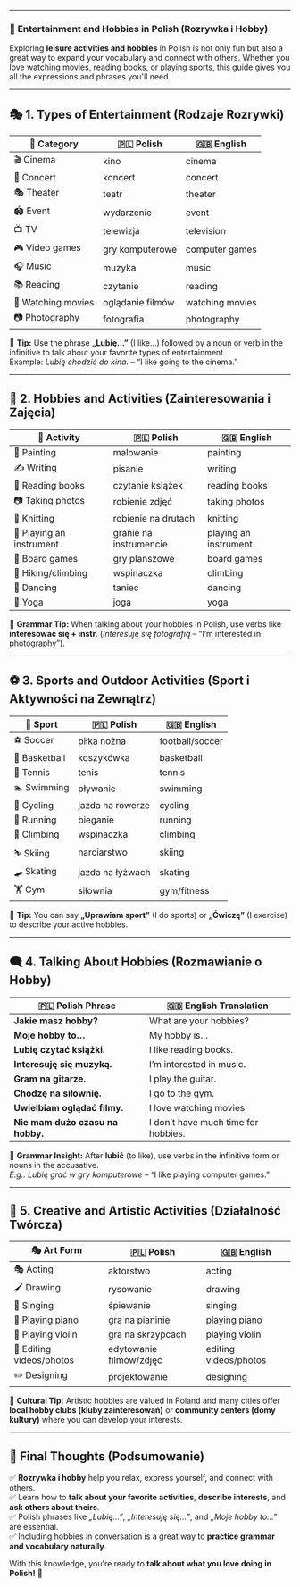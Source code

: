 
---
### 📌 **Entertainment and Hobbies in Polish (Rozrywka i Hobby)**

Exploring **leisure activities and hobbies** in Polish is not only fun but also a great way to expand your vocabulary and connect with others. Whether you love watching movies, reading books, or playing sports, this guide gives you all the expressions and phrases you'll need.

---

## 🎭 **1. Types of Entertainment (Rodzaje Rozrywki)**

|🎉 **Category**|🇵🇱 **Polish**|🇬🇧 **English**|
|---|---|---|
|🎬 Cinema|kino|cinema|
|🎤 Concert|koncert|concert|
|🎭 Theater|teatr|theater|
|🏟 Event|wydarzenie|event|
|📺 TV|telewizja|television|
|🎮 Video games|gry komputerowe|computer games|
|🎧 Music|muzyka|music|
|📚 Reading|czytanie|reading|
|🍿 Watching movies|oglądanie filmów|watching movies|
|📷 Photography|fotografia|photography|

📌 **Tip:** Use the phrase **„Lubię…”** (I like…) followed by a noun or verb in the infinitive to talk about your favorite types of entertainment.  
Example: _Lubię chodzić do kina._ – “I like going to the cinema.”

---

## 🧩 **2. Hobbies and Activities (Zainteresowania i Zajęcia)**

|🧠 **Activity**|🇵🇱 **Polish**|🇬🇧 **English**|
|---|---|---|
|🎨 Painting|malowanie|painting|
|✍️ Writing|pisanie|writing|
|📖 Reading books|czytanie książek|reading books|
|📷 Taking photos|robienie zdjęć|taking photos|
|🧶 Knitting|robienie na drutach|knitting|
|🎼 Playing an instrument|granie na instrumencie|playing an instrument|
|🎲 Board games|gry planszowe|board games|
|🧗 Hiking/climbing|wspinaczka|climbing|
|💃 Dancing|taniec|dancing|
|🧘 Yoga|joga|yoga|

📌 **Grammar Tip:** When talking about your hobbies in Polish, use verbs like **interesować się + instr.** (_Interesuję się fotografią_ – “I’m interested in photography”).

---

## ⚽ **3. Sports and Outdoor Activities (Sport i Aktywności na Zewnątrz)**

|🏅 **Sport**|🇵🇱 **Polish**|🇬🇧 **English**|
|---|---|---|
|⚽ Soccer|piłka nożna|football/soccer|
|🏀 Basketball|koszykówka|basketball|
|🎾 Tennis|tenis|tennis|
|🏊 Swimming|pływanie|swimming|
|🚴 Cycling|jazda na rowerze|cycling|
|🏃 Running|bieganie|running|
|🧗 Climbing|wspinaczka|climbing|
|⛷ Skiing|narciarstwo|skiing|
|🛹 Skating|jazda na łyżwach|skating|
|🏋️ Gym|siłownia|gym/fitness|

📌 **Tip:** You can say **„Uprawiam sport”** (I do sports) or **„Ćwiczę”** (I exercise) to describe your active hobbies.

---

## 🗨️ **4. Talking About Hobbies (Rozmawianie o Hobby)**

|🇵🇱 **Polish Phrase**|🇬🇧 **English Translation**|
|---|---|
|**Jakie masz hobby?**|What are your hobbies?|
|**Moje hobby to…**|My hobby is…|
|**Lubię czytać książki.**|I like reading books.|
|**Interesuję się muzyką.**|I’m interested in music.|
|**Gram na gitarze.**|I play the guitar.|
|**Chodzę na siłownię.**|I go to the gym.|
|**Uwielbiam oglądać filmy.**|I love watching movies.|
|**Nie mam dużo czasu na hobby.**|I don’t have much time for hobbies.|

📌 **Grammar Insight:** After **lubić** (to like), use verbs in the infinitive form or nouns in the accusative.  
_E.g.: Lubię grać w gry komputerowe_ – “I like playing computer games.”

---

## 🎨 **5. Creative and Artistic Activities (Działalność Twórcza)**

|🎭 **Art Form**|🇵🇱 **Polish**|🇬🇧 **English**|
|---|---|---|
|🎭 Acting|aktorstwo|acting|
|🖌 Drawing|rysowanie|drawing|
|🎼 Singing|śpiewanie|singing|
|🎹 Playing piano|gra na pianinie|playing piano|
|🎻 Playing violin|gra na skrzypcach|playing violin|
|📸 Editing videos/photos|edytowanie filmów/zdjęć|editing videos/photos|
|✏️ Designing|projektowanie|designing|

📌 **Cultural Tip:** Artistic hobbies are valued in Poland and many cities offer **local hobby clubs (kluby zainteresowań)** or **community centers (domy kultury)** where you can develop your interests.

---

## 🎯 **Final Thoughts (Podsumowanie)**

✅ **Rozrywka i hobby** help you relax, express yourself, and connect with others.  
✅ Learn how to **talk about your favorite activities**, **describe interests**, and **ask others about theirs**.  
✅ Polish phrases like _„Lubię…”_, _„Interesuję się…”_, and _„Moje hobby to…”_ are essential.  
✅ Including hobbies in conversation is a great way to **practice grammar and vocabulary naturally**.

With this knowledge, you're ready to **talk about what you love doing in Polish!** 🧩